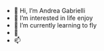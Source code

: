 - 👋 Hi, I’m Andrea Gabrielli
- 👀 I’m interested in life enjoy
- 🌱 I’m currently learning to fly
- 💞️ 
- 📫 

<!---
andreagabrielliunibo/andreagabrielliunibo is a ✨ special ✨ repository because its `README.md` (this file) appears on your GitHub profile.
You can click the Preview link to take a look at your changes.
--->
